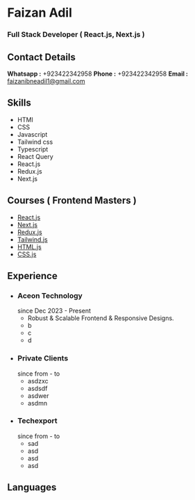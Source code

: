 # Faizan Adil

### Full Stack Developer ( React.js, Next.js )

## Contact Details

**Whatsapp :** +923422342958
**Phone :** +923422342958
**Email :** faizanibneadil1@gmail.com

## Skills

- HTMl
- CSS
- Javascript
- Tailwind css
- Typescript
- React Query
- React.js
- Redux.js
- Next.js

## Courses ( Frontend Masters )

- [React.js](https://www.frontendmasters.com)
- [Next.js](https://www.frontendmasters.com)
- [Redux.js](https://www.frontendmasters.com)
- [Tailwind.js](https://www.frontendmasters.com)
- [HTML.js](https://www.frontendmasters.com)
- [CSS.js](https://www.frontendmasters.com)

## Experience

- ### Aceon Technology
  since Dec 2023 - Present
  - Robust & Scalable Frontend & Responsive Designs.
  - b
  - c
  - d
- ### Private Clients
  since from - to
  - asdzxc
  - asdsdf
  - asdwer
  - asdmn
- ### Techexport
  since from - to
  - sad
  - asd
  - asd
  - asd

## Languages
